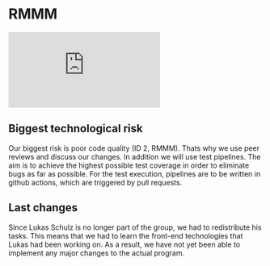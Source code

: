 # RMMM
![RMMM-Tabelle](https://github.com/dhbw-ka-tinf22b5-dinder/Dinder-SRS/blob/main/RMMM.md)

## Biggest technological risk
Our biggest risk is poor code quality (ID 2, RMMM). Thats why we use peer reviews and discuss our changes. In addition we will use test pipelines.
The aim is to achieve the highest possible test coverage in order to eliminate bugs as far as possible.
For the test execution, pipelines are to be written in github actions, which are triggered by pull requests.

## Last changes
Since Lukas Schulz is no longer part of the group, we had to redistribute his tasks. This means that we had to learn the front-end technologies that Lukas had been working on. As a result, we have not yet been able to implement any major changes to the actual program.
